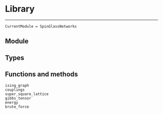 # Library

---

```@meta
CurrentModule = SpinGlassNetworks
```



## Module

## Types

## Functions and methods
```@docs
ising_graph
couplings
super_square_lattice
gibbs_tensor
energy
brute_force
```